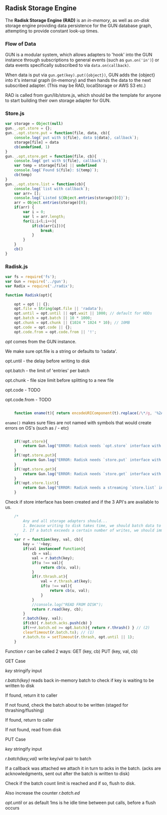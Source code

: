## Radisk Storage Engine
The **Radisk Storage Engine (RAD)** is an _in-memory_, as well as _on-disk_ storage engine providing data persistence for the GUN database graph, attempting to provide constant look-up times.

### Flow of Data

GUN is a modular system, which allows adapters to 'hook' into the GUN instance through subscriptions to general events (such as `gun.on('in')`) or data events specifically subscribed to via `data.on(callback)`.

When data is put via `gun.get(key).put({object})`, GUN adds the {object} into it's internal graph (in-memory) and then hands the data to the next subscribed adapter. (This may be RAD, localStorage or AWS S3 etc.)

RAD is called from gun/lib/store.js, which should be the template for anyone to start building their own storage adapter for GUN.

### Store.js

```javascript
var storage = Object(null)
gun._.opt.store = {};
gun._.opt.store.put = function(file, data, cb){
	console.log(`put with ${file}, data ${data}, callback`);
	storage[file] = data
	cb(undefined, 1)
}
gun._.opt.store.get = function(file, cb){
	console.log(`get with ${file}, callback`);
	var temp = storage[file] || undefined
	console.log(`Found ${file}: ${temp}`);
	cb(temp)
}
gun._.opt.store.list = function(cb){
	console.log(`list with callback`);
	var arr= [];
	console.log(`Listed ${Object.entries(storage)[0]}`);
	arr = Object.entries(storage)[0];
	if(arr) {
		var i = 0;
		var l = arr.length;
		for(i;i<l;i++){
			if(cb(arr[i])){
				break;
			}
		}
	}
	cb()
}
```

### Radisk.js


```javascript
var fs = require('fs');
var Gun = require('../gun');
var Radix = require('./radix');

function Radisk(opt){

	opt = opt || {};
	opt.file = String(opt.file || 'radata');
	opt.until = opt.until || opt.wait || 1000; // default for HDDs
	opt.batch = opt.batch || 10 * 1000;
	opt.chunk = opt.chunk || (1024 * 1024 * 10); // 10MB
	opt.code = opt.code || {};
	opt.code.from = opt.code.from || '!';
```

_opt_ comes from the GUN instance.

We make sure opt.file is a string or defaults to 'radata'.

opt.until - the delay before writing to disk

opt.batch - the limit of 'entries' per batch

opt.chunk - file size limit before splitting to a new file

opt.code - TODO

opt.code.from - TODO

```javascript

	function ename(t){ return encodeURIComponent(t).replace(/\*/g, '%2A') }
```

`ename()` makes sure files are not named with symbols that would create errors on OS's (such as / - etc)

```javascript

	if(!opt.store){
		return Gun.log("ERROR: Radisk needs `opt.store` interface with `{get: fn, put: fn, list: fn}`!");
	}
	if(!opt.store.put){
		return Gun.log("ERROR: Radisk needs `store.put` interface with `(file, data, cb)`!");
	}
	if(!opt.store.get){
		return Gun.log("ERROR: Radisk needs `store.get` interface with `(file, cb)`!");
	}
	if(!opt.store.list){
		return Gun.log("ERROR: Radisk needs a streaming `store.list` interface with `(cb)`!");
	}
```

Check if store interface has been created and if the 3 API's are available to us.

```javascript
	/*
		Any and all storage adapters should...
		1. Because writing to disk takes time, we should batch data to disk. This improves performance, and reduces potential disk corruption.
		2. If a batch exceeds a certain number of writes, we should immediately write to disk when physically possible. This caps total performance, but reduces potential loss.
	*/
	var r = function(key, val, cb){
		key = ''+key;
		if(val instanceof Function){
			cb = val;
			val = r.batch(key);
			if(u !== val){
				return cb(u, val);
			}
			if(r.thrash.at){
				val = r.thrash.at(key);
				if(u !== val){
					return cb(u, val);
				}
			}
			//console.log("READ FROM DISK");
			return r.read(key, cb);
		}
		r.batch(key, val);
		if(cb){ r.batch.acks.push(cb) }
		if(++r.batch.ed >= opt.batch){ return r.thrash() } // (2)
		clearTimeout(r.batch.to); // (1)
		r.batch.to = setTimeout(r.thrash, opt.until || 1);
	}
```
Function _r_ can be called 2 ways:
GET (key, cb) PUT (key, val, cb)

GET Case

_key_ stringify input

_r.batch(key)_ reads back in-memory batch to check if key is waiting to be written to disk

If found, return it to caller

If not found, check the batch about to be written (staged for thrashing/flushing)

If found, return to caller

If not found, read from disk

PUT Case

_key_ stringify input

_r.batch(key,val)_ write key/val pair to batch

If a callback was attached we attach it in turn to acks in the batch. (acks are acknowledgments, sent out after the batch is written to disk)

Check if the batch count limit is reached and if so, flush to disk.

Also increase the counter _r.batch.ed_

_opt.until_ or as default 1ms is he idle time between put calls, before a flush occurs